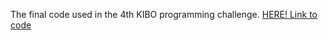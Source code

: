 The final code used in the 4th KIBO programming challenge.
[HERE! Link to code](https://github.com/KIBO-Astronut/4th-KIBO/blob/main/app/src/main/java/jp/jaxa/iss/kibo/rpc/sampleapk/YourService.java)  
